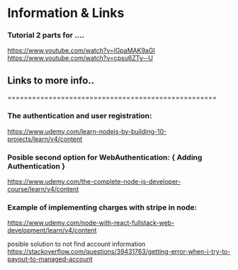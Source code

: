 # Information & Links


### Tutorial 2 parts for ....
https://www.youtube.com/watch?v=lGpaMAK9aGI
https://www.youtube.com/watch?v=cpsu6ZTy--U


##    Links to more info..
===================================================

### The authentication and user registration: <user Loging system>
https://www.udemy.com/learn-nodejs-by-building-10-projects/learn/v4/content

### Posible second option for WebAuthentication: { Adding Authentication }
https://www.udemy.com/the-complete-node-js-developer-course/learn/v4/content

### Example of implementing charges with stripe in node: 
https://www.udemy.com/node-with-react-fullstack-web-development/learn/v4/content





posible solution to not find account information
https://stackoverflow.com/questions/39431763/getting-error-when-i-try-to-payout-to-managed-account